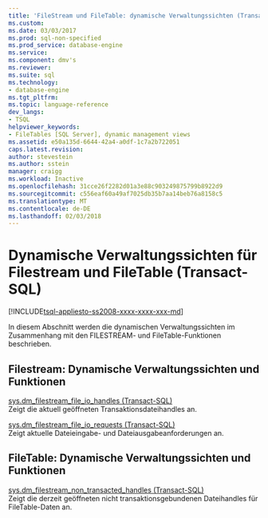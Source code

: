 ```yaml
---
title: 'FileStream und FileTable: dynamische Verwaltungssichten (Transact-SQL) | Microsoft Docs'
ms.custom: 
ms.date: 03/03/2017
ms.prod: sql-non-specified
ms.prod_service: database-engine
ms.service: 
ms.component: dmv's
ms.reviewer: 
ms.suite: sql
ms.technology:
- database-engine
ms.tgt_pltfrm: 
ms.topic: language-reference
dev_langs:
- TSQL
helpviewer_keywords:
- FileTables [SQL Server], dynamic management views
ms.assetid: e50a135d-6644-42a4-a0df-1c7a2b722051
caps.latest.revision: 
author: stevestein
ms.author: sstein
manager: craigg
ms.workload: Inactive
ms.openlocfilehash: 31cce26f2282d01a3e88c903249875799b8922d9
ms.sourcegitcommit: c556eaf60a49af7025db35b7aa14beb76a8158c5
ms.translationtype: MT
ms.contentlocale: de-DE
ms.lasthandoff: 02/03/2018
---
```

# <a name="filestream-and-filetable-dynamic-management-views-transact-sql"></a>Dynamische Verwaltungssichten für Filestream und FileTable (Transact-SQL)
[!INCLUDE[tsql-appliesto-ss2008-xxxx-xxxx-xxx-md](../../includes/tsql-appliesto-ss2008-xxxx-xxxx-xxx-md.md)]

  In diesem Abschnitt werden die dynamischen Verwaltungssichten im Zusammenhang mit den FILESTREAM- und FileTable-Funktionen beschrieben.  
  
## <a name="filestream-dynamic-management-views-and-functions"></a>Filestream: Dynamische Verwaltungssichten und Funktionen  
 [sys.dm_filestream_file_io_handles &#40;Transact-SQL&#41;](../../relational-databases/system-dynamic-management-views/sys-dm-filestream-file-io-handles-transact-sql.md)  
 Zeigt die aktuell geöffneten Transaktionsdateihandles an.  
  
 [sys.dm_filestream_file_io_requests &#40;Transact-SQL&#41;](../../relational-databases/system-dynamic-management-views/sys-dm-filestream-file-io-requests-transact-sql.md)  
 Zeigt aktuelle Dateieingabe- und Dateiausgabeanforderungen an.  
  
## <a name="filetable-dynamic-management-views-and-functions"></a>FileTable: Dynamische Verwaltungssichten und Funktionen  
 [sys.dm_filestream_non_transacted_handles &#40;Transact-SQL&#41;](../../relational-databases/system-dynamic-management-views/sys-dm-filestream-non-transacted-handles-transact-sql.md)  
 Zeigt die derzeit geöffneten nicht transaktionsgebundenen Dateihandles für FileTable-Daten an.  
  
  

